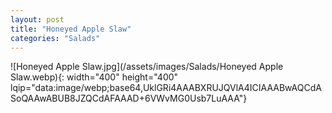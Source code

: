 ```yaml
---
layout: post
title: "Honeyed Apple Slaw"
categories: "Salads"
---
```

![Honeyed Apple Slaw.jpg](/assets/images/Salads/Honeyed Apple Slaw.webp){: width="400" height="400" lqip="data:image/webp;base64,UklGRi4AAABXRUJQVlA4ICIAAABwAQCdASoQAAwABUB8JZQCdAFAAAD+6VWvMG0Usb7LuAAA"}

